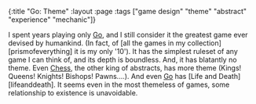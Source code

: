 {:title "Go: Theme"
 :layout :page
 :tags  ["game design" "theme" "abstract" "experience" "mechanic"]}

[go]: http://boardgamegeek.com/boardgame/188/go
[chess]: http://boardgamegeek.com/boardgame/171/chess

I spent years playing only [Go][go], and I still consider it the greatest game ever devised by humankind.  (In fact, of [all the games in my collection][prismofeverything] it is my only '10').  It has the simplest ruleset of any game I can think of, and its depth is boundless.  And, it has blatantly no theme.  Even [Chess][chess], the other king of abstracts, has more theme (Kings!  Queens!  Knights!  Bishops!  Pawns....).  And even [Go][go] has [Life and Death][lifeanddeath].  It seems even in the most themeless of games, some relationship to existence is unavoidable.

